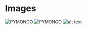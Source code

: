 # Images
<img
  src="/home/user/Desktop/images/Images/img/PydnsInstall.png"
  title="PYMONGO"
  style="display: inline-block; margin: 0 auto; max-width: 300px">
<img
  src="/Images/img/PymongoInstall.png"
  title="PYMONGO"
  style="display: inline-block; margin: 0 auto; max-width: 300px">
![alt text](https://github.com/[Farzana-BL]/[Images]/blob/[img]/PymongoInstall.png?raw=true)
